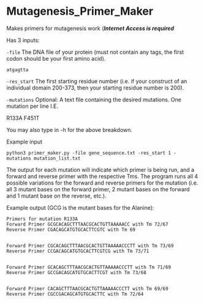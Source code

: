 # Mutagenesis_Primer_Maker
Makes primers for mutagenesis work (***Internet Access is required***

Has 3 inputs:

```-file```
The DNA file of your protein (must not contain any tags, the first codon should be your first amino acid). 

```atgagtta```

```-res_start```
The first starting residue number (i.e. if your construct of an individual domain 200-373, then your starting residue number is 200). 

```-mutations```
Optional: A text file containing the desired mutations. One mutation per line 
I.E.

R133A
F451T

You may also type in -h for the above breakdown. 

Example input
```
python3 primer_maker.py -file gene_sequence.txt -res_start 1 -mutations mutation_list.txt
```
The output for each mutation will indicate which primer is being run, and a forward and reverse primer with the respective Tms. The program runs all 4 possible variations for the forward and reverse primers for the mutation (i.e. all 3 mutant bases on the forward primer, 2 mutant bases on the forward and 1 mutant base on the reverse, etc.). 

Example output (GCG is the mutant bases for the Alanine):
```
Primers for mutation R133A
Forward Primer GCGCACAGCTTTAACGCACTGTTAAAAACC with Tm 72/67
Reverse Primer CGACAGCATGTGCACTTCGTC with Tm 69


Forward Primer CGCACAGCTTTAACGCACTGTTAAAAACCCTT with Tm 73/69
Reverse Primer CCGACAGCATGTGCACTTCGTCG with Tm 73/71


Forward Primer GCACAGCTTTAACGCACTGTTAAAAACCCTT with Tm 71/69
Reverse Primer GCCGACAGCATGTGCACTTCGT with Tm 73/68


Forward Primer CACAGCTTTAACGCACTGTTAAAAACCCTT with Tm 69/69
Reverse Primer CGCCGACAGCATGTGCACTTC with Tm 72/64
```
